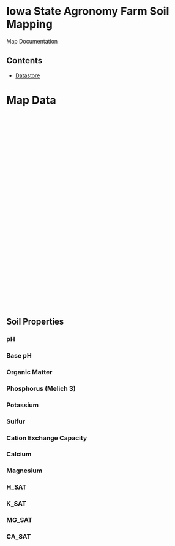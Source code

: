 # Iowa State Agronomy Farm Soil Mapping

Map Documentation

## Contents

- [Datastore](https://iastate.app.box.com/folder/330408802946?s=ytjl7nqkroxs3haodak27xjpkaqpajh4)


# Map Data
<link rel="stylesheet" href="https://unpkg.com/leaflet@1.9.4/dist/leaflet.css" />
<script src="https://unpkg.com/leaflet@1.9.4/dist/leaflet.js"></script>
<script src="https://unpkg.com/geotiff/dist/geotiff.browser.min.js"></script>
<script src="https://unpkg.com/leaflet-geotiff/dist/leaflet-geotiff.min.js"></script>
<script src="https://unpkg.com/leaflet-geotiff/dist/leaflet-geotiff-plotty.min.js"></script>



<div id="map" style="height: 500px;"></div>

<script>
  document.addEventListener("DOMContentLoaded", function () {
    var map = L.map('map').setView([0, 0], 2); // placeholder

    L.tileLayer('https://{s}.tile.openstreetmap.org/{z}/{x}/{y}.png', {
      attribution: '&copy; OpenStreetMap contributors'
    }).addTo(map);

    // Load GeoTIFF
    var layer = new L.LeafletGeotiff('https://drive.google.com/file/d/1_EBpzMxXie6MROXYhQlBIqCeE57DoksO/view?usp=sharing', {
      renderer: new L.LeafletGeotiff.Plotty({
        displayMin: 0,
        displayMax: 255,
        colorScale: 'viridis',
      }),
      onReady: function () {
        // Zoom to bounds once the raster loads
        map.fitBounds(this.getBounds());
      }
    }).addTo(map);
  });
</script>


## Soil Properties

### pH

### Base pH

### Organic Matter 

### Phosphorus (Melich 3)

### Potassium

### Sulfur

### Cation Exchange Capacity

### Calcium

### Magnesium

### H_SAT

### K_SAT

### MG_SAT

### CA_SAT
